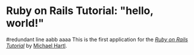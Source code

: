 # Ruby on Rails Tutorial: "hello, world!"
#redundant line aabb aaaa
This is the first application for the
[*Ruby on Rails Tutorial*](http://www.railstutorial.org/)
by [Michael Hartl](http://www.michaelhartl.com/).
